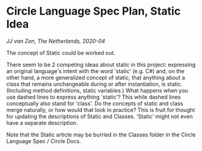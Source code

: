 Circle Language Spec Plan, Static Idea
================
*JJ van Zon, The Netherlands, 2020-04*

The concept of Static could be worked out.

There seem to be 2 competing ideas about static in this project: expressing an original language's intent with the word 'static' (e.g. C#) and, on the other hand, a more generalized concept of static, that anything about a class that remains unchangeable during or after instantiation, is static. (Including method definitions, static variables.) What happens when you use dashed lines to express anything 'static'? This while dashed lines conceptually also stand for 'class'. Do the concepts of static and class merge naturally, or how would that look in practice? This is fruit for thought for updating the descriptions of Static and Classes. 'Static' might not even have a separate description.

Note that the Static article may be burried in the Classes folder in the Circle Language Spec / Circle Docs.